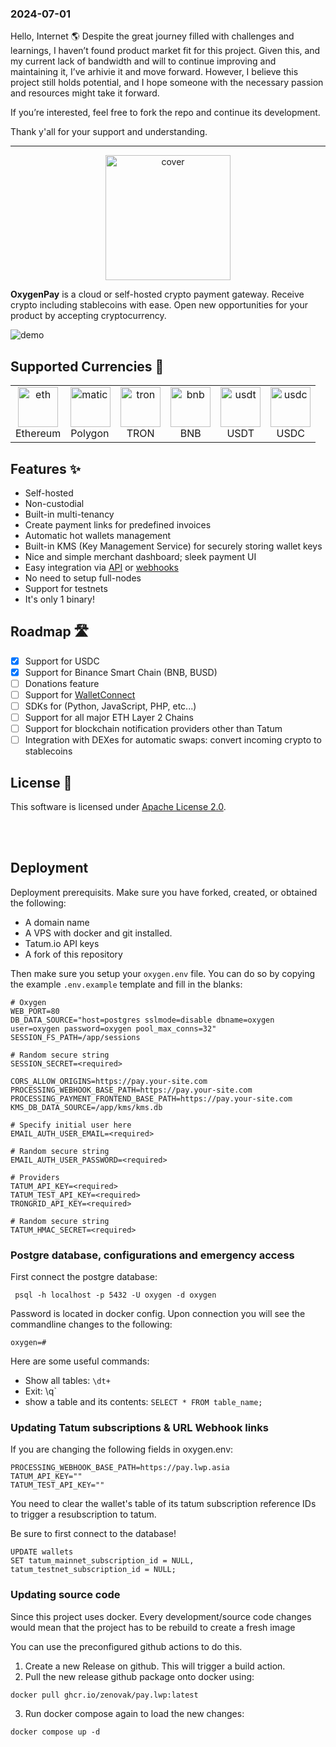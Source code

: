 ### 2024-07-01

Hello, Internet 🌎 Despite the great journey filled with challenges and learnings, I haven’t found product market fit for this project. Given this, and my current lack of bandwidth and will to continue improving and maintaining it, I’ve arhivie it and move forward. However, I believe this project still holds potential, and I hope someone with the necessary passion and resources might take it forward. 

If you’re interested, feel free to fork the repo and continue its development.

Thank y'all for your support and understanding.

--- 

<p align="center">
  <a href="https://o2pay.co">
    <img src="./.github/static/cover.svg" height="200" alt="cover">
  </a>
</p>

**OxygenPay** is a cloud or self-hosted crypto payment gateway.
Receive crypto including stablecoins with ease. Open new opportunities for your product by accepting cryptocurrency.

<img src="./.github/static/demo.jpg" alt="demo">

## Supported Currencies 🔗

<table>
    <tr>
        <td align="center">
            <img src="./ui-dashboard/src/assets/icons/crypto/eth.svg" height="64" alt="eth">
            <div>Ethereum</div>
        </td>
        <td>
            <img src="./ui-dashboard/src/assets/icons/crypto/matic.svg" height="64" alt="matic">
            <div>Polygon</div>
        </td>
        <td align="center">
            <img src="./ui-dashboard/src/assets/icons/crypto/tron.svg" height="64" alt="tron">
            <div>TRON</div>
        </td>
        <td align="center">
            <img src="./ui-dashboard/src/assets/icons/crypto/bnb.svg" height="64" alt="bnb">
            <div>BNB</div>
        </td>
        <td align="center">
            <img src="./ui-dashboard/src/assets/icons/crypto/usdt.svg" height="64" alt="usdt">
            <div>USDT</div>
        </td>
        <td align="center">
            <img src="./ui-dashboard/src/assets/icons/crypto/usdc.svg" height="64" alt="usdc">
            <div>USDC</div>
        </td>
    </tr>
</table>

## Features ✨

- Self-hosted
- Non-custodial
- Built-in multi-tenancy
- Create payment links for predefined invoices
- Automatic hot wallets management
- Built-in KMS (Key Management Service) for securely storing wallet keys
- Nice and simple merchant dashboard; sleek payment UI
- Easy integration via [API](https://docs.o2pay.co/specs/merchant/v1/) or [webhooks](https://docs.o2pay.co/webhooks)
- No need to setup full-nodes
- Support for testnets
- It's only 1 binary!


## Roadmap 🛣️

- [x] Support for USDC
- [x] Support for Binance Smart Chain (BNB, BUSD)
- [ ] Donations feature
- [ ] Support for [WalletConnect](https://walletconnect.com/)
- [ ] SDKs for (Python, JavaScript, PHP, etc...)
- [ ] Support for all major ETH Layer 2 Chains
- [ ] Support for blockchain notification providers other than Tatum
- [ ] Integration with DEXes for automatic swaps: convert incoming crypto to stablecoins

## License 📑

This software is licensed under [Apache License 2.0](./LICENSE).

<br><br>

## Deployment
Deployment prerequisits. Make sure you have forked, created, or obtained the following:
- A domain name
- A VPS with docker and git installed.
- Tatum.io API keys
- A fork of this repository



Then make sure you setup your `oxygen.env` file. You can do so by copying the example `.env.example` template and fill in the blanks:

```
# Oxygen
WEB_PORT=80
DB_DATA_SOURCE="host=postgres sslmode=disable dbname=oxygen user=oxygen password=oxygen pool_max_conns=32"
SESSION_FS_PATH=/app/sessions

# Random secure string
SESSION_SECRET=<required>

CORS_ALLOW_ORIGINS=https://pay.your-site.com
PROCESSING_WEBHOOK_BASE_PATH=https://pay.your-site.com
PROCESSING_PAYMENT_FRONTEND_BASE_PATH=https://pay.your-site.com
KMS_DB_DATA_SOURCE=/app/kms/kms.db

# Specify initial user here
EMAIL_AUTH_USER_EMAIL=<required>

# Random secure string
EMAIL_AUTH_USER_PASSWORD=<required>

# Providers 
TATUM_API_KEY=<required>
TATUM_TEST_API_KEY=<required>
TRONGRID_API_KEY=<required>

# Random secure string
TATUM_HMAC_SECRET=<required>
```



### Postgre database, configurations and emergency access

First connect the postgre database:
```
 psql -h localhost -p 5432 -U oxygen -d oxygen
```
Password is located in docker config. Upon connection you will see the commandline changes to the following:
```
oxygen=#
```

Here are some useful commands:
- Show all tables: `\dt+`
- Exit: \q`
- show a table and its contents: `SELECT * FROM table_name;`


### Updating Tatum subscriptions & URL Webhook links
If you are changing the following fields in oxygen.env:
```
PROCESSING_WEBHOOK_BASE_PATH=https://pay.lwp.asia
TATUM_API_KEY=""
TATUM_TEST_API_KEY=""
```

You need to clear the wallet's table of its tatum subscription reference IDs to trigger a resubscription to tatum.

Be sure to first connect to the database!

```
UPDATE wallets
SET tatum_mainnet_subscription_id = NULL, tatum_testnet_subscription_id = NULL;
```


### Updating source code
Since this project uses docker. Every development/source code changes would mean that the project has to be rebuild to create a fresh image

You can use the preconfigured github actions to do this.
1. Create a new Release on github. This will trigger a build action.
2. Pull the new release github package onto docker using:
```
docker pull ghcr.io/zenovak/pay.lwp:latest
```
3. Run docker compose again to load the new changes:
```
docker compose up -d
```
